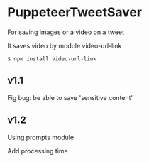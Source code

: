 # PuppeteerTweetSaver

For saving images or a video on a tweet

It saves video by module video-url-link

    $ npm install video-url-link

## v1.1

Fig bug: be able to save 'sensitive content'

## v1.2

Using prompts module

Add processing time
